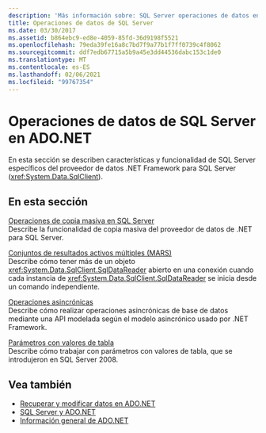 ```yaml
---
description: 'Más información sobre: SQL Server operaciones de datos en ADO.NET'
title: Operaciones de datos de SQL Server
ms.date: 03/30/2017
ms.assetid: b864ebc9-ed8e-4059-85fd-36d9198f5521
ms.openlocfilehash: 79eda39fe16a8c7bd7f9a77b1f7ff0739c4f8062
ms.sourcegitcommit: ddf7edb67715a5b9a45e3dd44536dabc153c1de0
ms.translationtype: MT
ms.contentlocale: es-ES
ms.lasthandoff: 02/06/2021
ms.locfileid: "99767354"
---
```

# <a name="sql-server-data-operations-in-adonet"></a>Operaciones de datos de SQL Server en ADO.NET

En esta sección se describen características y funcionalidad de SQL Server específicos del proveedor de datos .NET Framework para SQL Server (<xref:System.Data.SqlClient>).  
  
## <a name="in-this-section"></a>En esta sección  

 [Operaciones de copia masiva en SQL Server](bulk-copy-operations-in-sql-server.md)  
 Describe la funcionalidad de copia masiva del proveedor de datos de .NET para SQL Server.  
  
 [Conjuntos de resultados activos múltiples (MARS)](multiple-active-result-sets-mars.md)  
 Describe cómo tener más de un objeto <xref:System.Data.SqlClient.SqlDataReader> abierto en una conexión cuando cada instancia de <xref:System.Data.SqlClient.SqlDataReader> se inicia desde un comando independiente.  
  
 [Operaciones asincrónicas](asynchronous-operations.md)  
 Describe cómo realizar operaciones asincrónicas de base de datos mediante una API modelada según el modelo asincrónico usado por .NET Framework.  
  
 [Parámetros con valores de tabla](table-valued-parameters.md)  
 Describe cómo trabajar con parámetros con valores de tabla, que se introdujeron en SQL Server 2008.  
  
## <a name="see-also"></a>Vea también

- [Recuperar y modificar datos en ADO.NET](../retrieving-and-modifying-data.md)
- [SQL Server y ADO.NET](index.md)
- [Información general de ADO.NET](../ado-net-overview.md)
